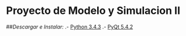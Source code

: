 # Proyecto de Modelo y Simulacion II

##*Descargar e Instalar:*
.- [Python 3.4.3](https://www.python.org/downloads/)
.- [PyQt 5.4.2](https://sourceforge.net/projects/pyqt/files/PyQt5/PyQt-5.4.2/)
